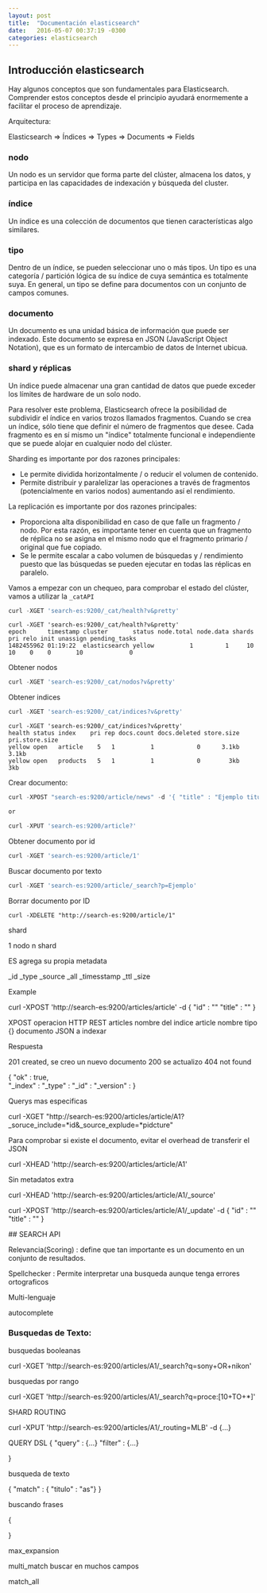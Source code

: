 ```yaml
---
layout: post
title:  "Documentación elasticsearch"
date:   2016-05-07 00:37:19 -0300
categories: elasticsearch
---
```



## Introducción elasticsearch


Hay algunos conceptos que son fundamentales para Elasticsearch. Comprender estos conceptos desde el principio ayudará enormemente a facilitar el proceso de aprendizaje.

Arquitectura: 

Elasticsearch => Índices => Types => Documents => Fields

### nodo
Un nodo es un servidor que forma parte del clúster, almacena los datos, y participa en las capacidades de indexación y búsqueda del cluster.

### índice
Un índice es una colección de documentos que tienen características algo similares.

### tipo
Dentro de un índice, se pueden seleccionar uno o más tipos. Un tipo es una categoría / partición lógica de su índice de cuya semántica es totalmente suya. En general, un tipo se define para documentos con un conjunto de campos comunes.

### documento
Un documento es una unidad básica de información que puede ser indexado. Este documento se expresa en JSON (JavaScript Object Notation), que es un formato de intercambio de datos de Internet ubicua.

### shard y réplicas
Un índice  puede almacenar una gran cantidad de datos que puede exceder los límites de hardware de un solo nodo. 

Para resolver este problema, Elasticsearch ofrece la posibilidad de subdividir el índice en varios trozos llamados fragmentos. Cuando se crea un índice, sólo tiene que definir el número de fragmentos que desee. Cada fragmento es en sí mismo un "índice" totalmente funcional e independiente que se puede alojar en cualquier nodo del clúster.

Sharding es importante por dos razones principales:

* Le permite dividida horizontalmente / o reducir el volumen de contenido.
* Permite distribuir y paralelizar las operaciones a través de fragmentos (potencialmente en varios nodos) aumentando así el rendimiento.

La replicación es importante por dos razones principales:

* Proporciona alta disponibilidad en caso de que falle un fragmento / nodo. Por esta razón, es importante tener en cuenta que un fragmento de réplica no se asigna en el mismo nodo que el fragmento primario / original que fue copiado.
* Se le permite escalar a cabo volumen de búsquedas y / rendimiento puesto que las búsquedas se pueden ejecutar en todas las réplicas en paralelo.

Vamos a empezar con un chequeo, para comprobar el estado del clúster, vamos a utilizar la ```_catAPI```

```javascript
curl -XGET 'search-es:9200/_cat/health?v&pretty'
```

```
curl -XGET 'search-es:9200/_cat/health?v&pretty'
epoch      timestamp cluster       status node.total node.data shards pri relo init unassign pending_tasks
1482455962 01:19:22  elasticsearch yellow          1         1     10  10    0    0       10             0
```

Obtener nodos

```javascript
curl -XGET 'search-es:9200/_cat/nodos?v&pretty'
```

Obtener indices

```javascript
curl -XGET 'search-es:9200/_cat/indices?v&pretty'
```

```
curl -XGET 'search-es:9200/_cat/indices?v&pretty'
health status index    pri rep docs.count docs.deleted store.size pri.store.size
yellow open   article    5   1          1            0      3.1kb          3.1kb
yellow open   products   5   1          1            0        3kb            3kb
```

Crear documento:

```javascript
curl -XPOST "search-es:9200/article/news" -d '{ "title" : "Ejemplo titulo" }'

or

curl -XPUT 'search-es:9200/article?'

```

Obtener documento por id

```javascript
curl -XGET 'search-es:9200/article/1'
```

Buscar documento por texto

```javascript
curl -XGET 'search-es:9200/article/_search?p=Ejemplo'
```

Borrar documento por ID

```curl -XDELETE "http://search-es:9200/article/1"```

shard

1 nodo n shard


ES agrega su propia metadata

_id
_type
_source
_all
_timesstamp
_ttl
_size


Example

curl -XPOST 'http://search-es:9200/articles/article' -d {
	"id" : ""
	"title" : ""
}

XPOST operacion HTTP REST
articles nombre del indice
article nombre tipo
{} documento JSON a indexar


Respuesta

201 created, se creo un nuevo documento
200 se actualizo
404 not found

{
"ok" : true,  
"_index" :
"_type" :
"_id" : 
"_version" :
}

Querys mas especificas

curl -XGET "http://search-es:9200/articles/article/A1?
						_soruce_include=*id&_source_explude=*pidcture"


Para comprobar si existe el documento, evitar el overhead de transferir el JSON

curl -XHEAD 'http://search-es:9200/articles/article/A1'

Sin metadatos extra

curl -XHEAD 'http://search-es:9200/articles/article/A1/_source'

curl -XPOST 'http://search-es:9200/articles/article/A1/_update' -d {
	"id" : ""
	"title" : ""
}

## SEARCH API

Relevancia(Scoring) : define que tan importante es un documento en un conjunto de resultados.

Spellchecker : Permite interpretar una busqueda aunque tenga errores ortograficos

Multi-lenguaje

autocomplete


### Busquedas de Texto:

busquedas booleanas

curl -XGET 'http://search-es:9200/articles/A1/_search?q=sony+OR+nikon'

busquedas por rango

curl -XGET 'http://search-es:9200/articles/A1/_search?q=proce:[10+TO+*]'


SHARD ROUTING

curl -XPUT 'http://search-es:9200/articles/A1/_routing=MLB' -d {...}


QUERY DSL
{
	"query" : {...}
	"filter" : {...}

}

busqueda de texto

{ 
 	"match" : { "titulo" : "as"}
}

buscando frases

{

}

max_expansion

multi_match buscar en muchos campos

match_all












